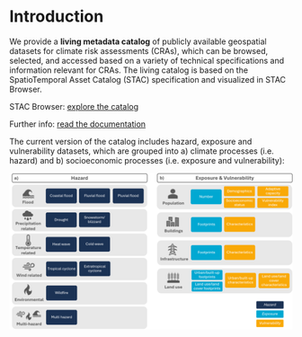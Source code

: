 # Introduction

We provide a **living metadata catalog** of publicly available geospatial datasets for climate risk assessments (CRAs), which can be browsed, selected, and accessed based on a variety of technical specifications and information relevant for CRAs. The living catalog is based on the SpatioTemporal Asset Catalog (STAC) specification and visualized in STAC Browser. 

STAC Browser: 
[explore the catalog](https://radiantearth.github.io/stac-browser/#/external/https://raw.githubusercontent.com/climate-risk-data/climate-risk-stac/refs/heads/gh-pages/stac/catalog.json)

Further info:
[read the documentation](https://climate-risk-data.github.io/climate-risk-stac/)

The current version of the catalog includes hazard, exposure and vulnerability datasets, which are grouped into a) climate processes (i.e. hazard) and b) socioeconomic processes (i.e. exposure and vulnerability): 

![Catalog structure along the three risk drivers, separated into a) climate processes (i.e. hazard) and b) socioeconomic processes (i.e. exposure and vulnerability)](./images/classification.png)
